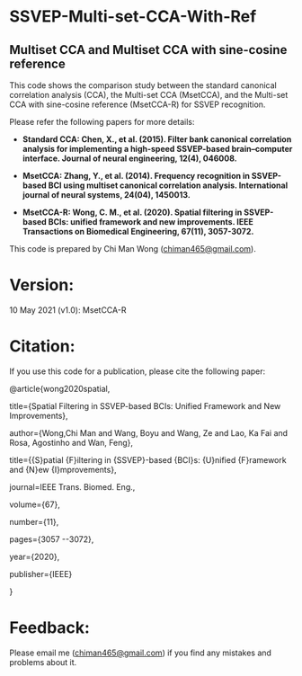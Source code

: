 # SSVEP-Multi-set-CCA-With-Ref

## Multiset CCA and Multiset CCA with sine-cosine reference

This code shows the comparison study between the standard canonical correlation analysis (CCA), the Multi-set CCA (MsetCCA), and the Multi-set CCA with sine-cosine reference (MsetCCA-R) for SSVEP recognition. 

Please refer the following papers for more details:

- **Standard CCA: Chen, X., et al. (2015). Filter bank canonical correlation analysis for implementing a high-speed SSVEP-based brain–computer interface. Journal of neural engineering, 12(4), 046008.**

- **MsetCCA: Zhang, Y., et al. (2014). Frequency recognition in SSVEP-based BCI using multiset canonical correlation analysis. International journal of neural systems, 24(04), 1450013.**

- **MsetCCA-R: Wong, C. M., et al. (2020). Spatial filtering in SSVEP-based BCIs: unified framework and new improvements. IEEE Transactions on Biomedical Engineering, 67(11), 3057-3072.**

This code is prepared by Chi Man Wong (chiman465@gmail.com).

# Version: 

10 May 2021 (v1.0): MsetCCA-R

# Citation:

If you use this code for a publication, please cite the following paper: 

@article{wong2020spatial,

   title={Spatial Filtering in SSVEP-based BCIs: Unified Framework and New Improvements},
   
   author={Wong,Chi Man and Wang, Boyu and Wang, Ze and Lao, Ka Fai and Rosa, Agostinho and Wan, Feng},
   
   title={{S}patial {F}iltering in {SSVEP}-based {BCI}s: {U}nified {F}ramework and {N}ew {I}mprovements},
   
   journal=IEEE Trans. Biomed. Eng.,
   
   volume={67},
   
   number={11},
   
   pages={3057 --3072},
   
   year={2020},
   
   publisher={IEEE}
   
}

# Feedback:

Please email me (chiman465@gmail.com) if you find any mistakes and problems about it.
